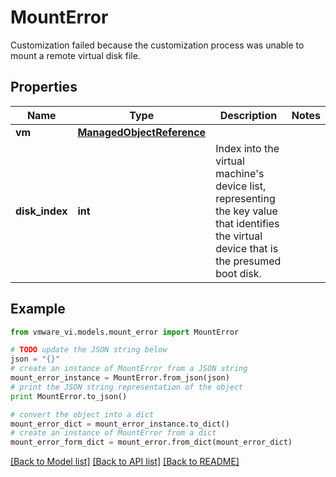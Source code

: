 # MountError

Customization failed because the customization process was unable to mount a remote virtual disk file. 

## Properties
Name | Type | Description | Notes
------------ | ------------- | ------------- | -------------
**vm** | [**ManagedObjectReference**](ManagedObjectReference.md) |  | 
**disk_index** | **int** | Index into the virtual machine&#39;s device list, representing the key value that identifies the virtual device that is the presumed boot disk.  | 

## Example

```python
from vmware_vi.models.mount_error import MountError

# TODO update the JSON string below
json = "{}"
# create an instance of MountError from a JSON string
mount_error_instance = MountError.from_json(json)
# print the JSON string representation of the object
print MountError.to_json()

# convert the object into a dict
mount_error_dict = mount_error_instance.to_dict()
# create an instance of MountError from a dict
mount_error_form_dict = mount_error.from_dict(mount_error_dict)
```
[[Back to Model list]](../README.md#documentation-for-models) [[Back to API list]](../README.md#documentation-for-api-endpoints) [[Back to README]](../README.md)



